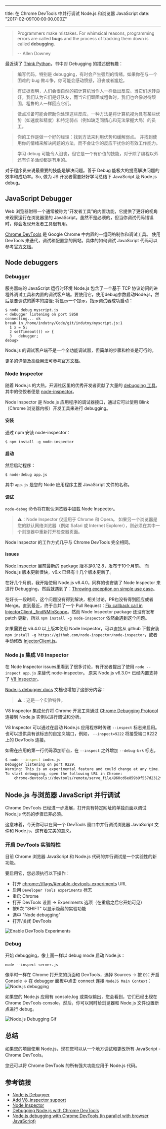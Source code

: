 ---
title: 在 Chrome DevTools 中并行调试 Node.js 和浏览器 JavaScript
date: "2017-02-09T00:00:00.000Z"

------

> Programmers make mistakes. For whimsical reasons, programming errors are called **bugs** and the process of tracking them down is called **debugging**.
>
> -- Allen Downey

最近读了 [Think Python](http://greenteapress.com/wp/think-python-2e/)，书中对 Debugging 的描述很有趣：

> 编写代码，特别是 debugging，有时会产生强烈的情绪。如果你在与一个困难的 bug 做斗争，你可能会感动愤怒，沮丧或者尴尬。

> 有证据表明，人们会很自然的把计算机当作人一样做出反应。当它们运转良好，我们认为它们是好队友，而当它们顽固或粗鲁时，我们也会像对待顽固，粗鲁的人一样回应它们。

> 做点准备可能会帮助你处理这些反应。一种方法是将计算机视为具有某些优势（如速度和精度）和特定弱点（例如缺乏同情心和无法掌握大局）的员工。

> 你的工作是做一个好的经理：找到方法来利用优势和缓解弱点。 并找到使用你的情绪来解决问题的方法，而不会让你的反应干扰你的有效工作能力。

> 学习 debug 可能令人沮丧，但它是一个有价值的技能，对于除了编程以外还有许多活动都是有用的。

对于程序员来说最重要的技能是解决问题。善于 Debug 能极大的提高解决问题的效率和成功率。So, 做为 JS 开发者需要好好学习总结下 JavaScript 及 Node.js debug。

## JavaScript Debugger

Web 浏览器附带一个通常被称为“开发者工具”的内置功能，它提供了更好的视角来观察运行在浏览器里的 JavaScript。虽然不是必须的，但当你调试代码错误时，你会发现开发者工具很有用。

[Chrome DevTools](https://developers.google.cn/web/tools/chrome-devtools/) 是 Google Chrome 中内置的一组网络制作和调试工具。 使用 DevTools 来迭代，调试和配置您的网站。具体的如何调试 JavaScript 代码可以参考[官方文档](https://developers.google.cn/web/tools/chrome-devtools/javascript/)。

## Node debuggers

### Debugger

服务器端的 JavaScript 运行时环境 Node.js 包含了一个基于 TCP 协议访问的进程外调试工具和内置的调试客户端。要使用它，使用debug参数启动Node.js，然后是要调试的脚本的路径; 将显示一个提示，指示调试器成功启动：

```
$ node debug myscript.js
< debugger listening on port 5858
connecting... ok
break in /home/indutny/Code/git/indutny/myscript.js:1
  1 x = 5;
  2 setTimeout(() => {
  3   debugger;
debug>
```

Node.js 的调试客户端不是一个全功能调试器，但简单的步骤和检查是可行的。

更多的详情及高级用法可参考[官方文档](https://nodejs.org/dist/latest-v6.x/docs/api/debugger.html)。

### Node Inspector
随着 Node.js 的大热，开源社区里的优秀开发者贡献了大量的 [debugging 工具](https://github.com/sindresorhus/awesome-nodejs#debugging--profiling)，其中的佼佼者便是 [node-inspector](https://github.com/node-inspector/node-inspector)。

Node Inspector 是 Node.js 应用程序的调试器接口，通过它可以使用 Blink（Chrome 浏览器内核）开发工具来进行 debugging。

#### 安装
通过 npm 安装 node-inspector：
```
$ npm install -g node-inspector
```

#### 启动
然后启动程序：
```
$ node-debug app.js
```
其中 `app.js` 是您的 Node 应用程序主要 JavaScript 文件的名称。

#### 调试
`node-debug` 命令将在默认浏览器中加载 Node Inspector。

> ⚠：Node Inspector 仅适用于 Chrome 和 Opera。 如果另一个浏览器是您的默认网络浏览器（例如 Safari 或 Internet Explorer），则必须在其中一个浏览器中重新打开检查器页面。

Node Inspector 的工作方式几乎与 Chrome DevTools 完全相同。

#### issues

[Node Inspector](https://www.npmjs.com/package/node-inspector) 目前最新的 package 版本是0.12.8，发布于10个月前。
而 Node.js 版本更新很快，v6.x 已经有十几个版本更新了。

在好几个月前，我开始使用 Node.js v6.4.0，同样的也安装了 Node Inspector 来进行 Debugging，然后就遇到了：[Throwing exception on simple use case](https://github.com/node-inspector/node-inspector/issues/905)。

在好长一段时间，这个问题没有得到解决，相关讨论，PR也没有得到回应或者 Merge。直到最近，终于合并了一个 Pull Request：[Fix callback call in InjectorClient._findNMInScope](https://github.com/node-inspector/node-inspector/pull/914)。然而 Node Inspector package 还没有发布 patch 更新，所以 `npm install -g node-inspector` 依然会遇到这个问题。

如果需要在 v6.4.0 以上版本使用 Node Inspector，可以直接从 github 下载安装 `npm install -g https://github.com/node-inspector/node-inspector`，或者手动修改 [InjectorClient.js](https://github.com/node-inspector/node-inspector/pull/914/files)。

### Node.js 集成 V8 Inspector
在 Node Inspector issues里看到了很多讨论，有开发者提出了使用 `node --inspect app.js` 来替代 node-inspector。
原来 Node.js v6.3.0+ 已经内置支持了 [V8 Inspector](https://github.com/nodejs/node/pull/6792)。

[Node.js debugger docs](https://nodejs.org/dist/latest-v6.x/docs/api/debugger.html#debugger_v8_inspector_integration_for_node_js) 文档也增加了这部分内容：

> ⚠：这是一个实验特性。

V8 Inspector 集成允许将 Chrome 开发工具通过 [Chrome Debugging Protocol](https://developer.chrome.com/devtools/docs/debugger-protocol) 连接到 Node.js 实例以进行调试和分析。

V8 Inspector 可以通过在启动 Node.js 应用程序时传递 `--inspect` 标志来启用。 也可以提供具有该标志的自定义端口，例如， `--inspect=9222` 将接受端口9222上的 DevTools 连接。

如需在应用的第一行代码添加断点，在 `--inspect` 之外增加 `--debug-brk` 标志。

```bash
$ node --inspect index.js
Debugger listening on port 9229.
Warning: This is an experimental feature and could change at any time.
To start debugging, open the following URL in Chrome:
    chrome-devtools://devtools/remote/serve_file/@60cd6e859b9f557d2312f5bf532f6aec5f284980/inspector.html?experiments=true&v8only=true&ws=localhost:9229/node
```

## Node.js 与浏览器 JavaScript 并行调试

Chrome DevTools 已经进一步发展，打开具有特定网址的单独页面以调试 Node.js 代码的步骤已非必须。

这意味着，今天你可以在同一个 DevTools 窗口中并行调试浏览器 JavaScript 文件和 Node.js，这有着完美的意义。

### 开启 DevTools 实验特性

目前 Chrome 浏览器 JavaScript 和 Node.js 代码的并行调试是一个实验性的新功能。

要启用它，您必须执行以下操作：
- 打开 [chrome://flags/#enable-devtools-experiments](chrome://flags/#enable-devtools-experiments) URL
- 启用 `Developer Tools experiments` 标志
- 重启 Chrome
- 打开 DevTools 设置 -> Experiments 选项（在重启之后它开始可见）
- 按6次 "SHIFT" 以显示隐藏的实验功能
- 选中 "Node debugging"
- 打开/关闭 DevTools

![Enable DevTools Experiments](http://wx4.sinaimg.cn/mw690/6b4c087fgy1fcoxl9cy10j20zk10sn1m.jpg)

### Debug

开始 debugging，像上面一样以 debug mode 启动 Node.js：
```
node --inspect server.js
```

像平时一样在 Chrome 打开您的页面和 DevTools，选择 Sources -> 按 `ESC` 开启 Console -> 在 debugger 面板中点击 connect 连接 `NodeJS Main Context`：
![Node.js debugging](http://wx3.sinaimg.cn/mw690/6b4c087fgy1fcoxlafw3fj20zk0yyaha.jpg)

如果您的 Node.js 应用有 console.log 或类似输出，您会看到，它们已经出现在 Chrome DevTools console。然后，你可以同时给浏览器和 Node.js 文件设置断点进行 debug。

![Node.js Debugging Gif](http://wx3.sinaimg.cn/mw1024/6b4c087fgy1fcq2n9u9rtg20gn0aenpd.gif)

## 总结

如果您的项目使用 Node.js，现在您可以从一个地方调试和更改所有 JavaScript - Chrome DevTools。

您还可以将 Chrome DevTools 的所有强大功能应用于 Node.js 代码。

## 参考链接
- [Node.js Debugger](https://nodejs.org/dist/latest-v6.x/docs/api/debugger.html)
- [Add V8_inspector support](https://github.com/nodejs/node/pull/6792)
- [Node Inspector](https://github.com/node-inspector/node-inspector)
- [Debugging Node.js with Chrome DevTools](https://medium.com/@paul_irish/debugging-node-js-nightlies-with-chrome-devtools-7c4a1b95ae27#.fuwv7r5ex)
- [Node.js debugging with Chrome DevTools (in parallel with browser JavaScript)](https://blog.hospodarets.com/nodejs-debugging-in-chrome-devtools)
